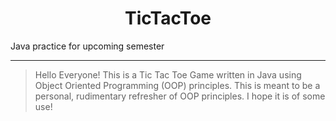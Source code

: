 <h1 align = "center">TicTacToe</h1>

Java practice for upcoming semester

---

>Hello Everyone! This is a Tic Tac Toe Game written in Java using Object Oriented Programming (OOP) principles. 
>This is meant to be a personal, rudimentary refresher of OOP principles.
I hope it is of some use!
